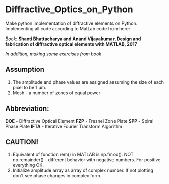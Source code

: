 # Diffractive_Optics_on_Python
Make python implementation of diffractive elements on Python. Implementing all code according to MatLab code from here:

_Book_: **Shanti Bhattacharya and Anand Vijayakumar. Design and fabrication of diffractive optical elements with MATLAB, 2017**

_In addition, making some exercises from book_

## Assumption
1. The amplitude and phase values are assigned assuming the size of each pixel to be 1 &mu;m.
2. Mesh - a number of zones of equal power

## Abbreviation:
**DOE** - Diffractive Optical Element
**FZP** - Fresnel Zone Plate
**SPP** - Spiral Phase Plate
**IFTA** - Iterative Fourier Transform Algorithm

## CAUTION!
1. Equivalent of function rem() in MATLAB is np.fmod(). NOT np.remainder() - different behavior with negative numbers. For positive everything OK.
2. Initialize amplitude array as array of complex number. If not plotting don't see phase changes in complex form. 
